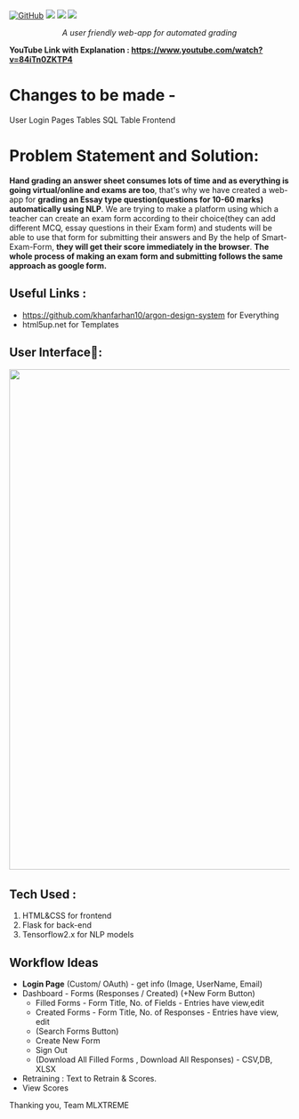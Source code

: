 <p align="center">
<img alt="" src="https://i.ibb.co/b7WBPXb/facebook-cover-photo-2.png" />
<br/>

<a href="LICENSE"><img alt="GitHub" src="https://img.shields.io/github/license/soumya997/Smart-Exam-Form?style=for-the-badge"></a>
  <img src="https://f
  orthebadge.com/images/badges/built-with-love.svg">     <img src="https://forthebadge.com/images/badges/made-with-python.svg">    <img src="https://forthebadge.com/images/badges/open-source.svg">

<center><i>A user friendly web-app for automated grading</i></center>

**YouTube Link with Explanation : https://www.youtube.com/watch?v=84iTn0ZKTP4**
 
# Changes to be made -
User Login
Pages Tables
SQL Table
Frontend


 

</p>

# Problem Statement and Solution:
**Hand grading an answer sheet consumes lots of time and as everything is going virtual/online and exams are too**, that's why we have created a web-app for **grading an Essay type question(questions for 10-60 marks) automatically using NLP**. We are trying to make a platform using which a teacher can create an exam form according to their choice(they can add different MCQ, essay questions in their Exam form) and students will be able to use that form for submitting their answers and By the help of Smart-Exam-Form, **they will get their score immediately in the browser**. **The whole process of making an exam form and submitting follows the same approach as google form.**  


## Useful Links :
- https://github.com/khanfarhan10/argon-design-system for Everything
- html5up.net for Templates

## User Interface📱:
<pre>
<img src="https://i.ibb.co/hsLJp7m/piccq05pip2d.png" width="900">  <img src="https://i.ibb.co/bLj1DFQ/pica7rbc4of4.png" width="900">  <img src="https://i.ibb.co/BLJjB21/picvh93gu9a3.png" width="900"> <img src="https://i.ibb.co/rwxKvWF/picxx1rynkwt.png" width="900">
</pre>
## Tech Used :
1. HTML&CSS for frontend
2. Flask for back-end
3. Tensorflow2.x for NLP models


## Workflow Ideas
- **Login Page** (Custom/ OAuth) - get info (Image, UserName, Email)
- Dashboard - Forms (Responses / Created) (+New Form Button)
  -  Filled Forms - Form Title, No. of Fields - Entries have view,edit
  -  Created Forms - Form Title, No. of Responses - Entries have view, edit
  -  (Search Forms Button)
  -  Create New Form
  -  Sign Out
  -  (Download All Filled Forms , Download All Responses) - CSV,DB, XLSX
- Retraining : Text to Retrain & Scores.
- View Scores

Thanking you,
Team MLXTREME


